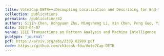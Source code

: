 ```yaml
---
title: Vote2Cap-DETR++:Decoupling Localization and Describing for End-to-End 3D Dense Captioning
collection: publications
permalink: /publication/42
authors: Sijin Chen, Hongyuan Zhu, Mingsheng Li, Xin Chen, Peng Guo, Yinjie Lei, Gang Yu, Taihao Li, <b>Tao Chen</b>
date: 2024-04-07
venue: IEEE Transactions on Pattern Analysis and Machine Intelligence (T-PAMI)
pubtype: 'journal'
pdf: https://arxiv.org/abs/2309.02999.pdf
code: https://github.com/ch3cook-fdu/Vote2Cap-DETR
---
```


<!-- paperurl: 'http://academicpages.github.io/files/paper1.pdf'
citation: 'Your Name, You. (2009). &quot;Paper Title Number 1.&quot; <i>Journal 1</i>. 1(1).' -->
<!-- [Download paper here](http://academicpages.github.io/files/paper1.pdf) -->
